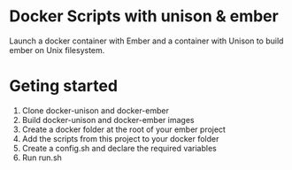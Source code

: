 # Docker Scripts with unison & ember

Launch a docker container with Ember and a container with Unison to build ember
on Unix filesystem.

# Geting started
1. Clone docker-unison and docker-ember
2. Build docker-unison and docker-ember images
3. Create a docker folder at the root of your ember project
4. Add the scripts from this project to your docker folder
5. Create a config.sh and declare the required variables
6. Run run.sh

